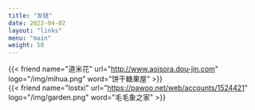 ```yaml
---
title: "友链"
date: 2022-04-02
layout: "links"
menu: "main"
weight: 50
---
```


{{< friend name="道米花" url="http://www.aoisora.dou-jin.com" logo="/img/mihua.png" word="饼干糖果屋" >}}  
{{< friend name="lostxi" url="https://pawoo.net/web/accounts/1524421" logo="/img/garden.png" word="毛毛象之家" >}}
